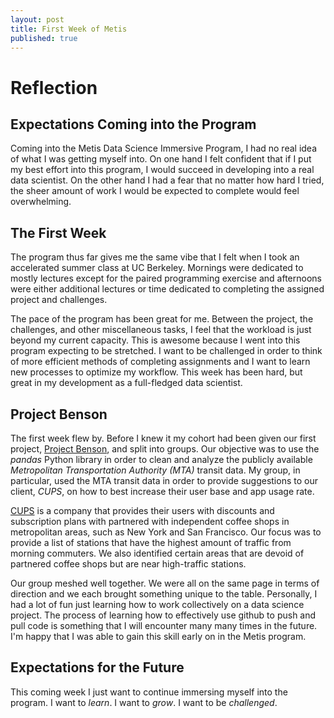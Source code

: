 ```yaml
---
layout: post
title: First Week of Metis
published: true
---
```

# Reflection

## Expectations Coming into the Program

Coming into the Metis Data Science Immersive Program, I had no real idea of what I was getting myself into.  On one hand I felt confident that if I put my best effort into this program, I would succeed in developing into a real data scientist.  On the other hand I had a fear that no matter how hard I tried, the sheer amount of work I would be expected to complete would feel
overwhelming.  

## The First Week

The program thus far gives me the same vibe that I felt when I took an accelerated summer class at UC Berkeley.  Mornings were dedicated to mostly lectures except for the paired programming exercise and afternoons were either additional lectures or time dedicated to completing the assigned project and challenges.  

The pace of the program has been great for me.  Between the project, the challenges, and other miscellaneous tasks, I feel that the workload is just beyond my current capacity.  This is awesome because I went into this program expecting to be stretched.  I want to be challenged in order to think of more efficient methods of completing assignments and I want to learn new processes to optimize my workflow.  This week has been hard, but great in my development as a full-fledged data scientist.

## Project Benson

The first week flew by.  Before I knew it my cohort had been given our first project, [Project Benson](https://github.com/plim0793/Project-Benson), and split into groups.  Our objective was to use the _pandas_ Python library in order to clean and analyze the publicly available _Metropolitan Transportation Authority (MTA)_ transit data.  My group, in particular, used the MTA transit data in order to provide suggestions to our client, _CUPS_, on how to best increase their user base and app usage rate.

[CUPS](https://cupsapp.com/) is a company that provides their users with discounts and subscription plans with partnered with independent coffee shops in metropolitan areas, such as New York and San Francisco.  Our focus was to provide a list of stations that have the highest amount of traffic from morning commuters.  We also identified certain areas that are devoid of partnered coffee shops but are near high-traffic stations.

Our group meshed well together.  We were all on the same page in terms of direction and we each brought something unique to the table.  Personally, I had a lot of fun just learning how to work collectively on a data science project.  The process of learning how to effectively use github to push and pull code is something that I will encounter many many times in the future.  I'm happy that I was able to gain this skill early on in the Metis program.

## Expectations for the Future

This coming week I just want to continue immersing myself into the program.  I want to _learn_.  I want to _grow_.  I want to be _challenged_.

